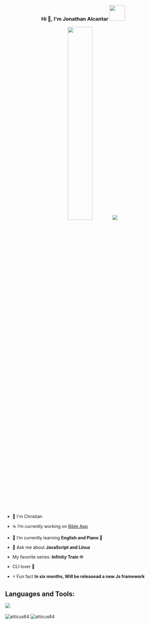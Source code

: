 <h3  align="center">Hi 👋, I'm Jonathan Alcantar <img height="50px" src="https://giffiles.alphacoders.com/432/4326.gif"></h3> 

<div align="center" >
    <img  width="40%" src="https://i.postimg.cc/6QT3gXWW/infinitytrain-tulip.gif">
    <img src="https://giffiles.alphacoders.com/163/163818.gif">
</div>

- 📖 I'm Christian 

- ☕ I’m currently working on [Bible App](https://github.com/Atticus64/BibleApp)

- 🌱 I’m currently learning **English and Piano 🎹**

- 💬 Ask me about **JavaScript and Linux**

- My favorite series: **Infinity Train :infinity:**

- CLI lover 🦀

- ⚡ Fun fact **In six months, Will be releasead a new Js framework**

<div align="left">
 <h2 align="left">Languages and Tools:</h2>
    <img src="https://skillicons.dev/icons?i=js,html,css,git,vue,ts,react,express,vite,deno,nodejs,rust,vscode,python,neovim,bash,postgres,go&perline=5" />
</div>
</br>

<img align="center" src="https://github-readme-stats.vercel.app/api/top-langs?username=atticus64&show_icons=true&locale=en&layout=compact&langs_count=8&theme=react" alt="atticus64" />
<img align="center" src="https://github-readme-stats.vercel.app/api?username=atticus64&show_icons=true&locale=en&theme=react" alt="atticus64" />
